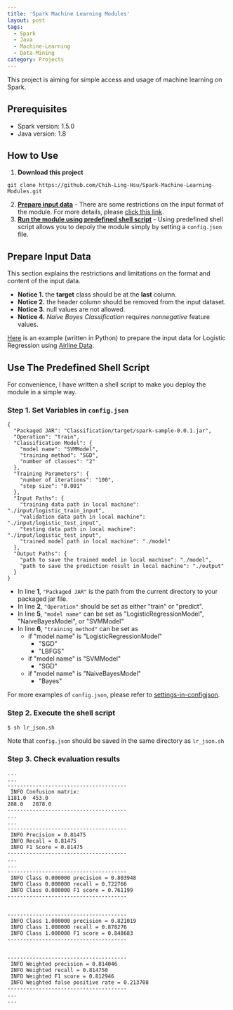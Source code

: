 ```yaml
---
title: 'Spark Machine Learning Modules'
layout: post
tags:
  - Spark
  - Java
  - Machine-Learning
  - Data-Mining
category: Projects
---
```



This project is aiming for simple access and usage of machine learning on Spark.

<!--more-->

## Prerequisites
- Spark version: 1.5.0
- Java version: 1.8

## How to Use

1. **Download this project**
```git
git clone https://github.com/Chih-Ling-Hsu/Spark-Machine-Learning-Modules.git
```
2. **[Prepare input data](#prepare-input-data)** - There are some restrictions on the input format of the module.   For more details, please [click this link](#prepare-input-data).
3. **[Run the module using predefined shell script](#use-the-predefined-shell-script)** - Using predefined shell script allows you to depoly the module simply by setting a `config.json` file.

## Prepare Input Data
This section explains the restrictions and limitations on the format and content of the input data.

- **Notice 1.** the **target** class should be at the **last** column.
- **Notice 2.** the header column should be removed from the input dataset.
- **Notice 3.** null values are not allowed.
- **Notice 4.** _Naive Bayes Classification_ requires _nonnegative_ feature values.

[Here](https://hackmd.io/s/SkEYWCnjg) is an example (written in Python) to prepare the input data for Logistic Regression using [Airline Data](http://stat-computing.org/dataexpo/2009/the-data.html).

## Use The Predefined Shell Script 

For convenience, I have written a shell script to make you deploy the module in a simple way.

### Step 1. Set Variables in `config.json`

```json=
{
  "Packaged JAR": "Classification/target/spark-sample-0.0.1.jar",
  "Operation": "train",  
  "Classification Model": {
    "model name": "SVMModel",
    "training method": "SGD",
    "number of classes": "2"
  },
  "Training Parameters": {
    "number of iterations": "100",
    "step size": "0.001"
  },
  "Input Paths": {
    "training data path in local machine": "./input/logistic_train_input",
    "validation data path in local machine": "./input/logistic_test_input",
    "testing data path in local machine": "./input/logistic_test_input",
    "trained model path in local machine": "./model"
  },
  "Output Paths": {
    "path to save the trained model in local machine": "./model",
    "path to save the prediction result in local machine": "./output"
  }
}
```

- In line **1**, `"Packaged JAR"` is the path from the current directory to your packaged jar file.
- In line **2**, `"Operation"` should be set as either "train" or "predict".
- In line **5**, `"model name"` can be set as "LogisticRegressionModel", "NaiveBayesModel", or "SVMModel"
- In line **6**, `"training method"` can be set as
    - if "model name" is "LogisticRegressionModel"
        - "SGD"
        - "LBFGS"
    - if "model name" is "SVMModel"
        - "SGD"
    - if "model name" is "NaiveBayesModel"
        - "Bayes"

For more examples of `config.json`, please refer to [settings-in-configjson](https://hackmd.io/s/B1emYOhCg#settings-in-configjson).

### Step 2. Execute the shell script

```shell
$ sh lr_json.sh
```
Note that `config.json` should be saved in the same directory as `lr_json.sh`

### Step 3. Check evaluation results

```shell
...
...
--------------------------------------
 INFO Confusion matrix:
1181.0  453.0
288.0   2078.0
--------------------------------------
...
...
--------------------------------------
 INFO Precision = 0.81475
 INFO Recall = 0.81475
 INFO F1 Score = 0.81475
--------------------------------------
...
...
--------------------------------------
 INFO Class 0.000000 precision = 0.803948
 INFO Class 0.000000 recall = 0.722766
 INFO Class 0.000000 F1 score = 0.761199
--------------------------------------


--------------------------------------
 INFO Class 1.000000 precision = 0.821019
 INFO Class 1.000000 recall = 0.878276
 INFO Class 1.000000 F1 score = 0.848683
--------------------------------------


--------------------------------------
 INFO Weighted precision = 0.814046
 INFO Weighted recall = 0.814750
 INFO Weighted F1 score = 0.812946
 INFO Weighted false positive rate = 0.213708
--------------------------------------
...
...
```
